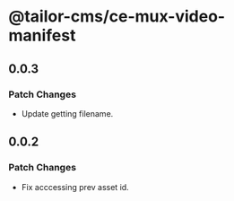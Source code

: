 # @tailor-cms/ce-mux-video-manifest

## 0.0.3

### Patch Changes

- Update getting filename.

## 0.0.2

### Patch Changes

- Fix acccessing prev asset id.
